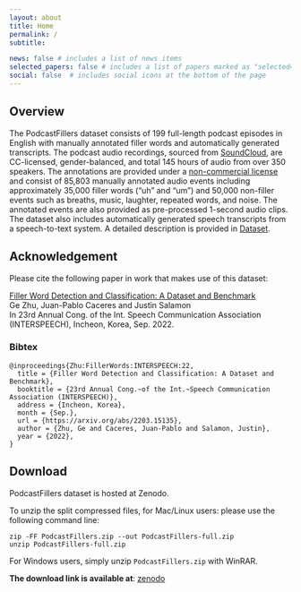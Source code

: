 ```yaml
---
layout: about
title: Home
permalink: /
subtitle:

news: false # includes a list of news items
selected_papers: false # includes a list of papers marked as "selected={true}"
social: false  # includes social icons at the bottom of the page
---
```


## Overview

The PodcastFillers dataset consists of 199 full-length podcast episodes in English with manually annotated filler words and automatically generated transcripts. The podcast audio recordings, sourced from [SoundCloud](www.soundcloud.com), are CC-licensed, gender-balanced, and total 145 hours of audio from over 350 speakers. The annotations are provided under a [non-commercial license](/license) and consist of 85,803 manually annotated audio events including approximately 35,000 filler words (“uh” and “um”) and 50,000 non-filler events such as breaths, music, laughter, repeated words, and noise. The annotated events are also provided as pre-processed 1-second audio clips. The dataset also includes automatically generated speech transcripts from a speech-to-text system. A detailed description is provided in [Dataset](/dataset).

## Acknowledgement

Please cite the following paper in work that makes use of this dataset:

[Filler Word Detection and Classification: A Dataset and Benchmark](https://arxiv.org/abs/2203.15135)\
Ge Zhu, Juan-Pablo Caceres and Justin Salamon\
In 23rd Annual Cong. of the Int. Speech Communication Association (INTERSPEECH), Incheon, Korea, Sep. 2022.

### Bibtex
```
@inproceedings{Zhu:FillerWords:INTERSPEECH:22,
  title = {Filler Word Detection and Classification: A Dataset and Benchmark},
  booktitle = {23rd Annual Cong.~of the Int.~Speech Communication Association (INTERSPEECH)},
  address = {Incheon, Korea}, 
  month = {Sep.},
  url = {https://arxiv.org/abs/2203.15135},
  author = {Zhu, Ge and Caceres, Juan-Pablo and Salamon, Justin},
  year = {2022},
}
```

## Download

PodcastFillers dataset is hosted at Zenodo. 

To unzip the split compressed files, for Mac/Linux users: please use the following command line:
```
zip -FF PodcastFillers.zip --out PodcastFillers-full.zip
unzip PodcastFillers-full.zip
```

For Windows users, simply unzip `PodcastFillers.zip` with WinRAR.


**The download link is available at**: [zenodo](https://zenodo.org/record/6609215#.Ys3IwZPMK3I)

